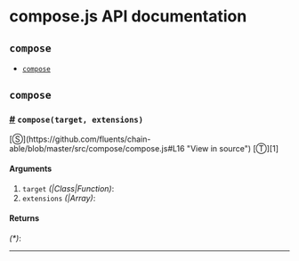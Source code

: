 # compose.js API documentation

<!-- div class="toc-container" -->

<!-- div -->

## `compose`
* <a href="#compose">`compose`</a>

<!-- /div -->

<!-- /div -->

<!-- div class="doc-container" -->

<!-- div -->

## `compose`

<!-- div -->

<h3 id="compose"><a href="#compose">#</a>&nbsp;<code>compose(target, extensions)</code></h3>
[&#x24C8;](https://github.com/fluents/chain-able/blob/master/src/compose/compose.js#L16 "View in source") [&#x24C9;][1]



#### Arguments
1. `target` *(|Class|Function)*:
2. `extensions` *(|Array)*:

#### Returns
*(&#42;)*:

---

<!-- /div -->

<!-- /div -->

<!-- /div -->

 [1]: #compose "Jump back to the TOC."
